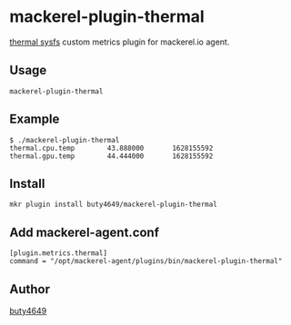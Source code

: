 # mackerel-plugin-thermal

[thermal sysfs](https://www.kernel.org/doc/html/latest/driver-api/thermal/sysfs-api.html) custom metrics plugin for mackerel.io agent.

## Usage

```
mackerel-plugin-thermal
```

## Example

```
$ ./mackerel-plugin-thermal
thermal.cpu.temp        43.888000       1628155592
thermal.gpu.temp        44.444000       1628155592
```

## Install

```
mkr plugin install buty4649/mackerel-plugin-thermal
```

## Add mackerel-agent.conf

```
[plugin.metrics.thermal]
command = "/opt/mackerel-agent/plugins/bin/mackerel-plugin-thermal"
```

## Author

[buty4649](https://github.com/buty4649/)

